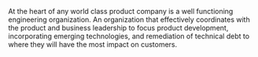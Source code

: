 At the heart of any world class product company is a well functioning engineering organization. An organization that effectively coordinates with the product and business leadership to focus product development, incorporating emerging technologies, and remediation of technical debt to where they will have the most impact on customers.